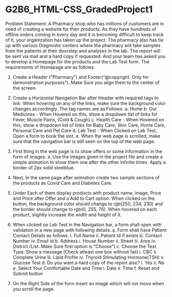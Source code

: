 # G2B6_HTML-CSS_GradedProject1

Problem Statement: 
A Pharmacy shop who has millions of customers are in need of creating a website for their products. As they have hundreds of offline orders coming in every day and it is becoming difficult to keep track of it, your organization has taken up the project. The pharmacy also has tie up with various Diagnostic centers where the pharmacy will take samples from the patients at their doorstep and analyses in the lab. The report will be sent via mail and a hard copy if requested. And your team has asked you to develop a Homepage for the products and the Lab Test form. The requirements of Homepage are as follows.
1.	Create a Header (“Pharmacy”) and Footer(“@copyright. Only for demonstration purposes”). Make Sure you align them to the center of the screen.
2.	Create a Horizontal Navigation Bar after Header with required tags to link. When hovering on any of the links, make sure the background color changes accordingly. The tag names are as Follows.
      a. Home 
      b. Our Medicines - When Hovered on this, show a dropdown list of links for Fever, Muscle Pains, (Cold & Cough) 
  c.	 Health Care - When Hovered on this, show a dropdown list of links for Baby Care, Skin Care, Home Care, Personal Care and Pet Care 
  d.	Lab Test - When Clicked on Lab Test, Open a form to book the slot. 
  e.	When the web page is scrolled, make sure that the navigation bar is still seen on the top of the web page.

3.	First thing in the web page is to show offers or some information in the form of images.
    a.	Use the Images given in the project file and create a simple animation to show them one after the other infinite times. Apply a border of 2px solid steelblue.
    
4.	Next, In the same page after animation create two sample sections of the products as Covid Care and Diabetes Care.
5.	Under Each of them display products with product name, image, Price and Price after Offer and a Add to Cart option. When clicked on the button, the background color should change to rgb(250, 234, 230) and the border should change to rgb(0, 255, 76). When hovered on each product, slightly increase the width and height of it.
6.	When clicked on Lab Test in the Navigation bar, a form shall open with validation in a new page with following details. 
  a.	Form shall have Patient Contact Details as follows.
        i.	Full Name 
        ii.	Patient Id if exists 
        iii.	Contact Number 
        iv.	Email Id 
  b.	Address 
        i.	House Number 
        ii.	Street 
        iii.	Area 
        iv.	District (List. Make Sure first option is “Choose”) 
  c.	Choose the Test Type. Show a message (Check atleast one box without fail) 
        i.	CBC 
        ii.	Complete Urine 
        iii.	Lipid Profile 
        iv.	Thyroid Stimulating Hormone(TSH) 
        v.	Glucose Test 
  d.	Do you want a hard copy of the report also? 
        i.	Yes 
        ii.	No 
  e.	Select Your Comfortable Date and Time 
        i.	Date 
        ii.	Time 
  f. Reset and Submit button
7.	On the Right Side of the form insert an image which will not move when you scroll the page.

